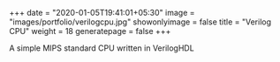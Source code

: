 +++
date = "2020-01-05T19:41:01+05:30"
image = "images/portfolio/verilogcpu.jpg"
showonlyimage = false
title = "Verilog CPU"
weight = 18
generatepage = false
+++

A simple MIPS standard CPU written in VerilogHDL

